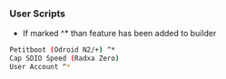 ### User Scripts 
* If marked ^* than feature has been added to builder
```sh
Petitboot (Odroid N2/+) ^*
Cap SDIO Speed (Radxa Zero)
User Account ^*
```
